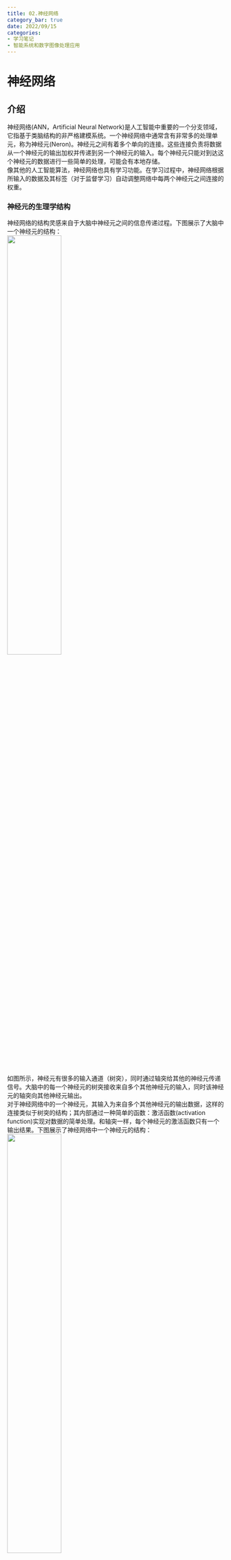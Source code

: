 ```yaml
---
title: 02.神经网络
category_bar: true
date: 2022/09/15
categories: 
- 学习笔记
- 智能系统和数字图像处理应用
---
```

# 神经网络
## 介绍
神经网络(ANN，Artificial Neural Network)是人工智能中重要的一个分支领域，它指基于类脑结构的非严格建模系统。一个神经网络中通常含有非常多的处理单元，称为神经元(Neron)。神经元之间有着多个单向的连接。这些连接负责将数据从一个神经元的输出加权并传递到另一个神经元的输入。每个神经元只能对到达这个神经元的数据进行一些简单的处理，可能会有本地存储。  
像其他的人工智能算法，神经网络也具有学习功能。在学习过程中，神经网络根据所输入的数据及其标签（对于监督学习）自动调整网络中每两个神经元之间连接的权重。  

### 神经元的生理学结构
神经网络的结构灵感来自于大脑中神经元之间的信息传递过程。下图展示了大脑中一个神经元的结构：  
<img src = https://cdn.jsdelivr.net/gh/l61012345/Pic/img/20220915145422.png width=50%>   
如图所示，神经元有很多的输入通道（树突），同时通过轴突给其他的神经元传递信号。大脑中的每一个神经元的树突接收来自多个其他神经元的输入，同时该神经元的轴突向其他神经元输出。  
对于神经网络中的一个神经元，其输入为来自多个其他神经元的输出数据，这样的连接类似于树突的结构；其内部通过一种简单的函数：激活函数(activation function)实现对数据的简单处理。和轴突一样，每个神经元的激活函数只有一个输出结果。下图展示了神经网络中一个神经元的结构：  
<img src = https://cdn.jsdelivr.net/gh/l61012345/Pic/img/20220915145155.png width=50%>  

如上图所示，假设对一个神经元，其输入为来自若干其他神经元的输出$x_i$，那么该神经元的输出$y$可以用数学公式表达为：  
$$y=f\left[(∑_{i=0}w_ix_i)+b_i\right]$$
其中$b_i$表示该神经元的偏置(offset)，用于线性修正；$f[·]$是该神经元的激活函数。每一个神经元中的激活函数承担了对数据进行简单处理的任务。激活函数可以是线性的，也可以是非线性的。  
{% note warning %}  
输入层的神经元一般不具有偏置，输出层和隐含层的神经元具有偏置。  
{% endnote %}  

{% note info %}  
激活函数的选择依赖于数据集的分布特征。  
目前常用的激活函数包括：  
- Sigmoid函数:$y=\frac{1}{1+e^{-θ^T X}}$
- 线性函数:$y=θx$ 
- 分段线性函数/线性整流单元/ReLU函数：$y=\begin{cases} 0,x<0\\x,x≥0\end{cases}$ 
- 高斯函数：$y=exp(-x^2)$
- 双曲正切函数：$y=tanh(x)=\frac{e^x-e^{-x}}{e^x+e^{-x}}$  
- 对数函数：$y=log(x)$
{% endnote %}  

### 感知机
这样的一个神经元也可以构成单层的神经网络，如图所示：  
<img src = https://cdn.jsdelivr.net/gh/l61012345/Pic/img/20220915151203.png width=50%>  
如果这个神经网络中的输入和输出都是二进制数0或1，通过选择合适的激活函数和权重，这样的单层神经网络可以实现一些基本的逻辑函数功能、例如逻辑与(AND)、逻辑或(OR)、逻辑非(NOT)等。这样的单层神经网络被称为感知机(perceptron)。  
感知机实现逻辑功能的过程及其由于只能找到数据的线性边界而无法进行非线性决策的问题（又称为异或问题，因为无法实现异或逻辑功能）请参见：[机器学习-吴恩达 5.3 感知机](https://l61012345.top/2021/03/20/%E6%9C%BA%E5%99%A8%E5%AD%A6%E4%B9%A0%E2%80%94%E2%80%94%E5%90%B4%E6%81%A9%E8%BE%BE/5.%20%E7%A5%9E%E7%BB%8F%E7%BD%91%E7%BB%9C/5.3.%20%E7%A5%9E%E7%BB%8F%E7%BD%91%E7%BB%9C%E4%B8%8E%E9%80%BB%E8%BE%91%E5%87%BD%E6%95%B0/)一讲。  


### 多层神经网络的结构
感知机的局限性最终由多层神经网络的发明而化解，多层神经网络可以实现非线性的决策边界。  
多层神经网络是由多个神经元层构成的集合，每一个神经元层中含有多个神经元。位于本层的神经元接收来自上一层神经元的输出，并用激活函数处理，然后将处理结构输出到下一层的神经元中。整个多层神经网络的结构如下图所示：  
<img src = https://cdn.jsdelivr.net/gh/l61012345/Pic/img/20220915152124.png width=50%>  

如图所示：多层神经网络的结构主要可以分为三层：  
**输入层**(input layer)用于接收和处理数据。输入层的神经元个数等于输入变量的个数。传统的神经网络中，输入层的神经元是冗余的(dammy)，它们一般不会对输入数据做任何处理。  
**隐含层**(hidden layer)用于对数据进行进一步的处理和特征提取。隐含层可以不止有一层，其每一层神经元的个数和隐含层的层数由数据的复杂程度以及建模方法决定。数据越复杂，所使用的隐含层数越多。如果选择构建多个隐含层，通常情况下每一个隐含层中的单元数都是相同的。隐含层的单元数越多越好，但是隐藏单元数的增加会导致计算量的增大。因此每一个隐含层中隐藏单元的数目通常与输入层的维度，即特征的数目相匹配（是其整数倍）此外，每一层隐含层所使用的激活函数必须是相同的。  
**输出层**(output layer)用于输出处理结果。输出层的神经元个数等于输出变量的个数。  
需要注意的是，图中每一层的每一个神经元都与下一层的每一个神经元相连，这种拓扑结构称为“全连接”(full-connected)，事实上非全连接的神经网络，即每一层的单个神经元之与下一层的某些特定神经元相连的拓扑结构也是存在的。  
为了方便表述，令$w^i_{j,k}$表示神经网络中第$i$层，前一层第$k$个神经元到本层第$j$个神经元的连接的权重；以$a^i_j$表示第$i$层第$j$个神经元的输出；$b^i_j$表示第$i$层第$j$个神经元的偏置。  
<img src = https://cdn.jsdelivr.net/gh/l61012345/Pic/img/20220915173842.png width=50%>  

## 神经网络的学习
对于神经网络的训练过程，在每次迭代中，首先需要得到数据集的特征$x$输入到神经网络模型后的输出结果，即模型的预测值$\hat{y}$，然后根据其真实标签$y$返回来调整神经网络中各神经元连接的权重。因此将神经网络的每一次迭代分为前向传播(Forward Propagation/Feedforward Propagation)和反向传播两个过程：前向传播是将数据输入神经网络，然后得到预测值的过程。反向传播则是根据真实值和预测值之间的差距，来调整各连接权重的过程。  

### 数据集划分
对于学习所需要的数据集$(X,Y)=\{(x_0,y_0),(x_1,y_1),...,(x_n,y_n))\}$，一般将其划分为三部分：用于训练调整神经网络权重的训练集(training set)；用于测试训练好的神经网络效果的测试集(testing set)；用于在训练过程中观察神经网络性能，以便于及时调整训练参数的验证集(validation set)。通常三者占比在70%、15%、15%左右。  
对于数据集的大小，机器学习遵循“数据饥饿”（data hungry）准则，即数据集越多，模型的训练效果越好。  

### 初始化权重
需要注意的是训练的最初期，所有的权重通过一定的方式进行初始化。常见的初始化方法是在高斯分布中进行随机抽样，此外还有深度学习使用的何恺明初始化方法(Kaiming-He initialization)等等。但是一般随机初始化的权重都会进行归一化操作，使它们的范围分布在$[0,1]$之间，便于学习和调整。  

### 前向传播
简单来说，前向传播的过程即将数据$x$带入到神经网络的表示中，得到输出的过程：  
$$\hat{y}=a^{(N)}=f(z^{(N)})$$  
$N$表示神经网络最后一层的标识。  
在前向传播的过程中，会得到每一个神经元的输出$a_{jk}$

### 反向传播
反向传播的过程是根据实际值和预测值之间的误差，从输出层开始，逐层调整各层神经元连接权重的过程。  
在输出层第$N$层，根据得到的预测结果$\hat{y}$，使用如下式子来衡量与实际结果$y$之间的差距：  
$$δ^N_{jk}=(y_j-\hat{y}_j)\hat{y}_j(1-\hat{y}_j)$$
（$\hat{y}_j$和$y_j$都是向量，其维度等于数据集大小）  
对于隐藏层的神经元，如下式子表示了其神经网络单元输出的修正：  
$$δ^i_{jk}=a^i_j(1-a^i_j)∑_{m}δ^{i+1}_{mj}w^{i+1}_{mj}$$
简单来说即$a^i_j(1-a^i_j)$后一层中与该神经元相连的神经元的权重和修正的乘积。  
权值的修正过程表示为：  
$$Δw_{jk}=ηδ_{jk}a^i_j$$
$$w_{jk}:=w_{jk}+Δw_{jk}$$
其中，$η$是一个可以调整的参数，称为学习率(learning rate)。通过学习率可以控制权值一次性更新的幅度，换言之，即学习的快慢。学习率越大，权重更新的幅度越大，学习速度越快。如今的很多机器学习平台(比如MATLAB)都支持自适应的学习率调整，无需进行人为设置。  
上面所示的这个权重修正的方法称为梯度下降算法(gradient desent)。这个过程只是一个简化版本，具体的反向传播的过程参考：[机器学习-吴恩达 5.5. 神经网络的代价函数·反向传播](https://l61012345.top/2021/03/22/%E6%9C%BA%E5%99%A8%E5%AD%A6%E4%B9%A0%E2%80%94%E2%80%94%E5%90%B4%E6%81%A9%E8%BE%BE/5.%20%E7%A5%9E%E7%BB%8F%E7%BD%91%E7%BB%9C/5.5.%20%E4%BB%A3%E4%BB%B7%E5%87%BD%E6%95%B0.%E5%8F%8D%E5%90%91%E4%BC%A0%E6%92%AD/)


如此，神经网络在反复的前向传播和反向传播迭代（每一次迭代称为一轮，epoch）中不断地修正各连接的权重，直到使得真实值$y$与预测值$\hat{y}$之间的差距小到可以接受或者一直不变。这种情况称算法运行达到了收敛(convergence)。
通常，真实值$y$与预测值$\hat{y}$之间的差距是通过均方差(MSE,Mean Square Error)进行衡量的:  
$$MSE=\frac{1}{n}∑_{i=0}^{n-1}(\hat{y}_i-y_i)^2$$

整个神经网络的学习过程包括：  
- 随机初始化连接权重  
- 当均方差非常大，或者数代均方差变化很大时，执行如下的循环： 
  - 前向传播：带入每一个数据$(x_i,y_i)$中的$x_i$到神经网络中，计算神经网络中每一个神经元对每一个数据的输出$a_{jk}$和神经网络对每一个数据的预测值$\hat{y}$，并整理为向量。  
  - 计算真实值$y$与预测值$\hat{y}$之间的差距。  
  - 使用验证集对神经网络的准确率进行测试。
  - 反向传播：计算$δ$并更新每一层每一条连接的权重。  
- 使用测试集对训练好的神经网络的准确率进行测试。  

## 实验：神经网络的超参数设置
根据如上的介绍，可以知道在设计神经网络时，可以调整的参数包括：  
- 神经网络的层数
- 隐藏层神经元的个数
- 神经元使用的激活函数的类型  
- 学习率

其他一些可以调整的参数诸如是否进行归一化/正则化(regulation)，以及使用哪些数据特征等等在此不做讨论。  
借助谷歌面向神经网络初学者的tensorflow playground平台：http://playground.tensorflow.org/ 可以发现这些设置对于设置不同数据分布类型的神经网络的影响。  
<img src = https://cdn.jsdelivr.net/gh/l61012345/Pic/img/20220915184919.png width=50%>  

{% note info %}  
注：下面的实验中，以loss=0.08作为是否达到收敛的判断标准。  
{% endnote %}  

### 学习率对训练结果的影响
下表展示了在使用基础输入特征、2个隐藏层、其中第一个隐藏层含有4个神经元，第二个隐藏层含有4个神经元、激活函数为Tanh、无正规化设置时不同学习率对神经网络训练聚类结果的影响。  

| 学习率 | 聚类结果 | 收敛轮数 | 收敛过程 |
|:-:|:-:|:-:|:-:|
|0.01|<img src = https://cdn.jsdelivr.net/gh/l61012345/Pic/img/20220915190652.png width=20%>|303|<img src = https://cdn.jsdelivr.net/gh/l61012345/Pic/img/20220915185806.png width=30%>|
|0.1|<img src = https://cdn.jsdelivr.net/gh/l61012345/Pic/img/20220915190048.png width=20%>|42|<img src = https://cdn.jsdelivr.net/gh/l61012345/Pic/img/20220915190132.png width=30%>|
|1|<img src = https://cdn.jsdelivr.net/gh/l61012345/Pic/img/20220915190349.png width=20%>|124<br>不收敛|<img src = https://cdn.jsdelivr.net/gh/l61012345/Pic/img/20220915190428.png width=30%>|

如果增加实验的次数，可以更加直观地发现：**学习率设置如果过低，达到收敛的速度将会越慢。而学习率如果设置的过高，则会导致训练过程的loss（或者MSE）不断振荡，出现不稳定的情况，并且最终的效果更加粗糙**。  

### 隐藏层数量对训练结果的影响
下表展示了在使用基础输入特征、学习率为0.1、激活函数为Tanh、无正规化设置时不同学习率对神经网络训练聚类结果的影响。  

| 隐藏层数<br>每一层隐藏层的神经元数量为4个 | 聚类结果 | 收敛轮数 | 收敛过程 |
|:-:|:-:|:-:|:-:|
|1|<img src = https://cdn.jsdelivr.net/gh/l61012345/Pic/img/20220915192844.png width=20%>|391|<img src = https://cdn.jsdelivr.net/gh/l61012345/Pic/img/20220915193306.png width=30%>|
|2|<img src = https://cdn.jsdelivr.net/gh/l61012345/Pic/img/20220915190048.png width=20%>|42|<img src = https://cdn.jsdelivr.net/gh/l61012345/Pic/img/20220915190132.png width=30%>|
|4|<img src = https://cdn.jsdelivr.net/gh/l61012345/Pic/img/20220915192049.png width=20%>|243|<img src = https://cdn.jsdelivr.net/gh/l61012345/Pic/img/20220915192250.png width=30%>|

可以发现，**如果隐藏层的层数过少，那么不仅学习的过程更加缓慢，而且最终的决策边界模糊、并不理想。如果隐藏层的层数过多，决策边界将更加清晰，但是学习的过程更加缓慢**。  

### 隐藏层神经元数对训练结果的影响
下表展示了在使用基础输入特征、2个隐藏层、激活函数为Tanh、学习率为0.1、无正规化设置时不同学习率对神经网络训练聚类结果的影响。  

| 隐藏层神经元数| 聚类结果 | 收敛轮数 | 收敛过程 |
|:-:|:-:|:-:|:-:|
|第一层2<br>第二层2|<img src= https://cdn.jsdelivr.net/gh/l61012345/Pic/img/20220917123003.png width=30%>|413<br>不收敛|<img src= https://cdn.jsdelivr.net/gh/l61012345/Pic/img/20220917123103.png width=30%>|
|第一层4<br>第二层2|<img src= https://cdn.jsdelivr.net/gh/l61012345/Pic/img/20220917123208.png width=30%>|68|<img src= https://cdn.jsdelivr.net/gh/l61012345/Pic/img/20220917123239.png width=30%>|
|第一层4<br>第二层4|<img src= https://cdn.jsdelivr.net/gh/l61012345/Pic/img/20220917123332.png width=30%>|50|<img src= https://cdn.jsdelivr.net/gh/l61012345/Pic/img/20220917123405.png width=30%>|
|第一层8<br>第二层2|<img src= https://cdn.jsdelivr.net/gh/l61012345/Pic/img/20220917123704.png width=30%>|38|<img src= https://cdn.jsdelivr.net/gh/l61012345/Pic/img/20220917123738.png width=30%>|
|第一层8<br>第二层4|<img src= https://cdn.jsdelivr.net/gh/l61012345/Pic/img/20220917123546.png width=30%>|38|<img src= https://cdn.jsdelivr.net/gh/l61012345/Pic/img/20220917123628.png width=30%>|

通过上面的实验可以发现：**隐藏层的神经元数量越多，决策边界的拟合越好。当隐藏层的神经元数量增加到一定程度后，对决策边界的拟合程度将不变。如果隐藏层的神经元数量过少，那么将无法提取足够多的特征对数据的决策边界进行拟合。**  

{% note info %}  
事实上，**如果隐藏层的神经元数量过多，将会出现过拟合现象**，该现象造成的影响会在下文进行讨论。  
{% endnote %}  

### 激活函数的选择对训练结果的影响
下表展示了在使用基础输入特征、2个隐藏层、每个隐藏层有4个神经元、激活函数为Tanh、学习率为0.1、无正规化设置时不同学习率对神经网络训练聚类结果的影响。  

| 激活函数 | 聚类结果 | 收敛轮数 | 收敛过程 |
|:-:|:-:|:-:|:-:|
|ReLU|<img src= https://cdn.jsdelivr.net/gh/l61012345/Pic/img/20220917124631.png width=30%>|21|<img src= https://cdn.jsdelivr.net/gh/l61012345/Pic/img/20220917124720.png width=30%>|
|Linear|<img src= https://cdn.jsdelivr.net/gh/l61012345/Pic/img/20220917125126.png width=30%>|27|<img src= https://cdn.jsdelivr.net/gh/l61012345/Pic/img/20220917125133.png width=30%>|
|Sigmoid|<img src= https://cdn.jsdelivr.net/gh/l61012345/Pic/img/20220917124840.png width=30%>|320|<img src= https://cdn.jsdelivr.net/gh/l61012345/Pic/img/20220917124849.png width=30%>|
|tanh|<img src= https://cdn.jsdelivr.net/gh/l61012345/Pic/img/20220917124949.png width=30%>|77|<img src= https://cdn.jsdelivr.net/gh/l61012345/Pic/img/20220917125020.png width=30%>|
|tanh|<img src= https://cdn.jsdelivr.net/gh/l61012345/Pic/img/20220917125345.png width=30%>|130|<img src= https://cdn.jsdelivr.net/gh/l61012345/Pic/img/20220917125353.png width=30%>|
|tanh|<img src= https://cdn.jsdelivr.net/gh/l61012345/Pic/img/20220917125503.png width=30%>|15|<img src= https://cdn.jsdelivr.net/gh/l61012345/Pic/img/20220917125525.png width=30%>|

可以发现，对于图示的数据分布，采用非线性的激活函数分类效果要远好于线性的激活函数。**在选择激活函数时，要根据数据的分布特性来进行选择。**
合适的激活函数对于决策边界的形状和收敛速度都有明显的改善。  


## 诊断
### 局部极小值问题
基于梯度的下降算法在每次迭代中只能在采样空间中找到当前优化结果附近的局部最优解，即算法只能检测到目前$w$值**附近**有无比当前$w$值更优的选择，从而趋势$w$沿着$δ$方向下降。这样的每次迭代只基于局部最优的性质称为贪心(greedy)。梯度下降算法就是一种贪心算法。  
<img src = https://cdn.jsdelivr.net/gh/l61012345/Pic/img/20210822101757.png width=80%>    

贪心算法的缺点在于：如果优化目标包含多个局部最小值，在这种情况下，贪心算法很容易陷入局部最小值，该算法可能会认为达到了全局最小值，从而导致次优结果。  
<img src= https://cdn.jsdelivr.net/gh/l61012345/Pic/img/20220917133435.png width=100%>  

#### 动量
为了避免算法陷入局部最小值，目标函数中使用了动量(momentum)，该动量项$α$是介于0和1之间的值，该值通过尝试从局部最小值跳到最小值而增加了步长。如此，修正后的权重应当为：  
$$Δw_{ij}:=ηδ_ja^i_j+αΔw_{ij}$$
如果动量项较大，则学习率应该保持较小。动量值很大也意味着收敛将很快发生。但是如果将动量和学习率都保持在较高的值，那么算法可能会大步跳过最小值。  
较小的动量值不能可靠地避免局部最小值，并且还可能减慢系统的训练速度。如果梯度不断改变方向，动量也有助于平滑变化。  
正确的动量值可以通过命中和试验来学习，也可以通过交叉验证来学习。  

### 过拟合和欠拟合
过拟合(overfitting)指神经网络的模型对数据的拟合的程度过高，过拟合意味着模型泛化能力低。模型能够很好的拟合当前的数据集，但是并不适应新的数据。  
<img src= https://cdn.jsdelivr.net/gh/l61012345/Pic/img/20220917134821.png width=40%>  

过拟合的模型波动较大、具有高方差的性质。  
防止过拟合的方法有如下两种：  
- 提前设置好终止条件：例如运行的轮数(epoch)或者方差阈值。  
- 在训练过程中加入验证集，每训练几轮之后就对当前模型的准确率进行验证，以便及时调整神经网络的参数（比如学习率）和终止算法运行，防止过拟合。  

与过拟合对应的是欠拟合(underfitting)，指学习不充分而无法反映普遍数据的分布的情况。  

### 总结：神经网络超参数对训练结果的影响
像学习率和动量这样的并非通过反向传播调整、而是在训练的开始就设置好的参数称为超参数(hyper-parameter)。对超参数进行调整的目的是为了改进学习过程的准确率和收敛速度。  

| 参数 | 过大结果 | 过小结果 |
|:-:|:-:|:-:|
|训练轮次|过拟合|欠拟合|
|学习率|学习过程不稳定|收敛缓慢|
|动量系数|过拟合|陷入局部最小值|
|神经元数量|过拟合|无法充分提取特征|

### 迁移学习
迁移学习(transfer learning)是一种学习方式，其使用用某个数据集训练好的权重神经网络，冻结训练好的某些层中的权重，再用这个网络训练另一组全新类型的数据集，这次训练中冻结的权重将不会发生任何改变。  
某些数据量特别小的数据集（例如癫痫脑电波数据集）训练多次容易发生过拟合，而数据量少本身不足以让神经网络获取到全部特征。迁移学习可以改进数据集数据量小导致的问题。  


## 其他类型的神经网络
除了基于反向传播的神经网络外，神经网络还有其他的几种类型。  
### 浅层学习网络  
#### 自组织映射
自组织映射(SOM,self-organizing map)是一种只有两层的无监督学习神经网络。通过学习输入空间中的数据，生成一个低维、离散的映射(Map)，从某种程度上也可看成一种降维算法。它最重要的应用是用于聚类(clustering)。  
不同于一般神经网络基于损失函数的反向传播来训练，它运用竞争学习(competitive learning)策略，依靠神经元之间互相竞争逐步优化网络。且使用近邻关系函数(neighborhood function)来维持输入空间的拓扑结构。  
SOM的结构如下：  
<img src = https://cdn.jsdelivr.net/gh/l61012345/Pic/img/20220812094845.png width=50%>  

SOM只有两层，第一层为输入层，第二层为输出层，也称为竞争层(computational layer)。  
输入层神经元的数量是由输入向量的维度决定的，一个神经元对应一个特征。  

##### 竞争学习策略
对于SOM而言，神经网络中的权重仍然要进行随机初始化。其后权重的更新仍然基于权重更新算法：  
$$w:=w+ηδa$$
然而，由于其是一个无监督学习算法，无法对网络输入数据集的标签，因此此处的$δ$采用数据点$\boldsymbol{X}$到每一个神经元的权重之间的欧氏距离进行衡量：  
$$d=||\boldsymbol{X}-\boldsymbol{W}||=\sqrt{∑(x_i-w_i)^2}$$
与基于反向传播的神经网络不同的是，此处需要计算数据点到所有神经元的欧氏距离，并且找到到该数据点欧氏距离最短的神经元$\boldsymbol{W_{win}}$。然后使用该输入对该神经元的权重进行更新：  
$$\boldsymbol{W_{win}}:=\boldsymbol{W}+η(\boldsymbol{X}-\boldsymbol{W_{win}})$$
此外，这个神经元的权重$\boldsymbol{W_{win}}$还会对周围的神经元的权重造成影响，影响的大小服从近邻关系函数$θ(N)$，其中$N$表示的是影响范围内某个神经元距离赢家的神经元距离，下图表示了$N=1$和$N=2$时赢家（编号为13的神经元）对周围神经元的影响；  
<img src= https://cdn.jsdelivr.net/gh/l61012345/Pic/img/20220917143055.png width=50%>  

$θ(N)∈[0,1]$，表示该距离所对应的对其权重的影响与原来的百分比。赢家周围的神经元的权重更新表示为：  
$$\boldsymbol{W_{neigh}}:=\boldsymbol{W}+η(\boldsymbol{X}-\boldsymbol{W_{neigh}})θ(N)$$

SOM中权重更新的本质是将某些距离数据点近的神经元拉近到这个神经元附近。神经网络的每个神经元都与一个参考向量相关，每个数据点都被映射到具有 "最接近 "参考向量的神经元上。在运行该算法的过程中，每个数据对象作为一个训练样本，引导参考向量向输入向量空间的密集区域移动，从而使这些参考向量被训练成适合输入数据集的分布。  
<img src = https://cdn.jsdelivr.net/gh/l61012345/Pic/img/v2-f52b70ceb4be67a91ebd807236a27fbf_b.gif width=40%>  

训练完成后，所有的数据点都被映射到竞争层的神经元，在竞争层观察到竞争层的神经元移动到输入层数据密集的区域，从而自发地形成数据簇，完成聚类。  

#### 循环神经网络
循环神经网络(Recurrent Neural Network, RNN)是一种专用于设计处理时序数据的神经网络，其结构上与普通的多层神经网络不同的是，它的隐含层具有自循环的结构，通过这样的自循环，当前的隐含层神经元的输出与上一个时刻神经元的输出建立联系。  
<img src= https://cdn.jsdelivr.net/gh/l61012345/Pic/img/20221226154349.png width=50%>  

循环神经网络的前向传播过程类似于普通的神经网络，它每个神经元的输出可以表示为：  
$$y(t)=f\left[(∑_{i=0}w_ix_i(t))+b_i+y(t-1)\right]$$
反向传播过程和普通的神经网络相同，但是需要更新自循环的权重。  


### 深度学习网络
下面介绍的深度信念网络、卷积神经网络、和去噪自动编码器属于深度学习(deep learning)的范畴，相比于一般的神经网络，它们具有如下特点：  
- 通过设置一系列的、更加复杂的级联网络结构可以深度挖掘数据的非线性特征。  
- 深度学习网络通常具有分层级的表示和结构。  
- 可以是监督学习也可以是非监督学习。  

#### 深度信念网络
受限玻尔兹曼机(RBM，Restricted Boltzmann Machines)是一种两层的神经网络，一层由显性神经元构成，用于接受输入，另一层由隐性神经元构成，用于提取特征。所有显性神经元和隐性神经元之间存在双向连接，而隐性神经元两两之间和显性神经元两两之间不存在连接，也就是层间全连接，层内无连接。任意两个相连的神经元之间有一个权值$w$表示其连接强度，每个神经元自身有一个偏置系数$b$（对显层神经元）和$c$（对隐层神经元）来表示其自身权重。   
<img src= https://cdn.jsdelivr.net/gh/l61012345/Pic/img/20220917155847.png width=50%>

深度信念网络 (DBN，Deep Belief Network)是由多层受限玻尔兹曼机组成的一个无监督学习神经网络，它既可以被看作一个生成模型，也可以当作判别模型。通过训练其神经元间的权重，可以让整个神经网络按照最大概率来生成训练数据。
在深度信念网络中上一个RBM的隐层即为下一个RBM的显层，上一个RBM的输出即为下一个RBM的输入。训练 DBN 的过程是一层一层地进行的。在每一层中，用数据向量来推断隐层，再把这一隐层当作下一层 (更高一层) 的数据向量。  
<img src= https://cdn.jsdelivr.net/gh/l61012345/Pic/img/20220917160432.png width=50%>  

#### 卷积神经网络
卷积神经网络(Convolutional Neural Network, CNN)是一种最初设计用于处理图像的神经网络。它可以看做是一组自适应图像滤波器，其每一层的神经元是用于处理图像的卷积核，卷积核内的参数通过反向传播进行修正。  

#### 去噪自动编码器
去噪自动编码器(de-noising auto encoder)是一种无监督的神经网络模型，它可以学习到输入数据的隐含特征，这称为编码(coding)，同时用学习到的新特征可以重构出原始输入数据，称之为解码(decoding)。从直观上来看，自动编码器可以用于特征降维，类似主成分分析PCA，但是其相比PCA其性能更强，这是由于神经网络模型可以提取更有效的新特征。  
去噪自动编码器的原理是，首先对原始数据$X$随机地将其某些特征置为0，得到受到随机干扰的数据$\tilde{X}$。然后将使用$\tilde{X}$训练的模型$Y$所生成的数据$z$与原始数据$X$进行比较，观察其误差。如果$X$与$Z$差异不大，那么$X$中那些受到随机干扰的特征是可以被去除的噪声。  
<img src= https://cdn.jsdelivr.net/gh/l61012345/Pic/img/20220917144951.png width=60%>  

去除掉噪声之后的特征再被送入解码器，重新还原为数据，降噪过程完成。  
<img src= https://cdn.jsdelivr.net/gh/l61012345/Pic/img/20220917145055.png width=60%>  


